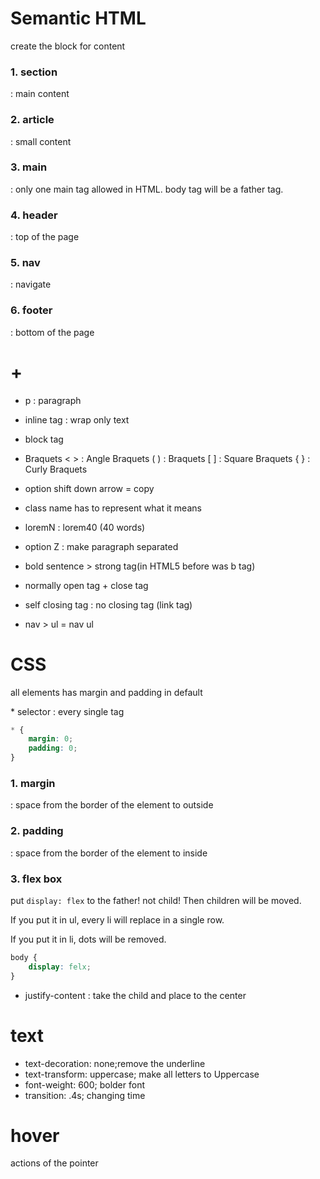 # Semantic HTML

create the block for content

### 1. section

: main content

### 2. article

: small content

### 3. main

: only one main tag allowed in HTML.
body tag will be a father tag.

### 4. header

: top of the page

### 5. nav

: navigate

### 6. footer

: bottom of the page

# +

-   p : paragraph

-   inline tag : wrap only text
-   block tag
-   Braquets
    < > : Angle Braquets
    ( ) : Braquets
    [ ] : Square Braquets
    { } : Curly Braquets
-   option shift down arrow = copy
-   class name has to represent what it means
-   loremN : lorem40 (40 words)
-   option Z : make paragraph separated
-   bold sentence > strong tag(in HTML5 before was b tag)
-   normally open tag + close tag
-   self closing tag : no closing tag (link tag)
-   nav > ul = nav ul

# CSS

all elements has margin and padding in default

\* selector : every single tag

```css
* {
    margin: 0;
    padding: 0;
}
```

### 1. margin

: space from the border of the element to outside

### 2. padding

: space from the border of the element to inside

### 3. flex box

put `display: flex` to the father! not child!
Then children will be moved.

If you put it in ul, every li will replace in a single row.

If you put it in li, dots will be removed.

```css
body {
    display: felx;
}
```

-   justify-content : take the child and place to the center

# text

-   text-decoration: none;remove the underline
-   text-transform: uppercase;
    make all letters to Uppercase
-   font-weight: 600;
    bolder font
-   transition: .4s;
    changing time

# hover

actions of the pointer
